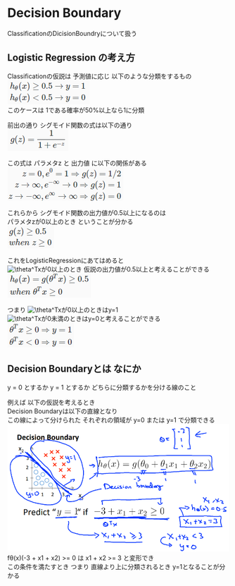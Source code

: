 # Decision Boundary
ClassificationのDicisionBoundryについて扱う  

## Logistic Regression の考え方
Classificationの仮説は 予測値に応じ 以下のような分類をするもの  
<img src="../../img/03_03_translate_classification_function.png" >  
このケースは 1である確率が50%以上なら1に分類  

前出の通り シグモイド関数の式は以下の通り  
<img src="../../img/03_03_formula_of_gz.png" >  

この式は パラメタz と 出力値 に以下の関係がある  
<img src="../../img/03_03_index_of_gz.png" >  

これらから シグモイド関数の出力値が0.5以上になるのは  
パラメタzが0以上のとき ということが分かる   
<img src="../../img/03_03_gz.png" >  

これをLogisticRegressionにあてはめると  
<img src="https://latex.codecogs.com/gif.latex?\theta^Tx" title="\theta^Tx" />が0以上のとき 仮説の出力値が0.5以上と考えることができる  
<img src="../../img/03_03_apply_linear_regression_to_gz.png" >  

つまり <img src="https://latex.codecogs.com/gif.latex?\theta^Tx" title="\theta^Tx" />が0以上のときはy=1  
<img src="https://latex.codecogs.com/gif.latex?\theta^Tx" title="\theta^Tx" />が0未満のときはy=0と考えることができる  
<img src="../../img/03_03_function_of_decision_boundary.png" >  

## Decision Boundaryとは なにか
y = 0 とするか y = 1 とするか どちらに分類するかを分ける線のこと  

例えば 以下の仮説を考えるとき  
Decision Boundaryは以下の直線となり  
この線によって分けられた それぞれの領域が y=0 または y=1 で分類できる  
<img src="../../img/03_03_decision_boundary.png" witdh=50% >  
fθ(x)(-3 + x1 + x2) >= 0 は x1 + x2 >= 3 と変形でき  
この条件を満たすとき つまり 直線より上に分類されるとき y=1となることが分かる  
